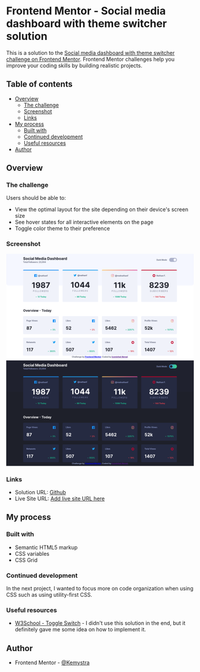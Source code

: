 # Frontend Mentor - Social media dashboard with theme switcher solution

This is a solution to the [Social media dashboard with theme switcher challenge on Frontend Mentor](https://www.frontendmentor.io/challenges/social-media-dashboard-with-theme-switcher-6oY8ozp_H). Frontend Mentor challenges help you improve your coding skills by building realistic projects. 

## Table of contents

- [Overview](#overview)
  - [The challenge](#the-challenge)
  - [Screenshot](#screenshot)
  - [Links](#links)
- [My process](#my-process)
  - [Built with](#built-with)
  - [Continued development](#continued-development)
  - [Useful resources](#useful-resources)
- [Author](#author)

## Overview

### The challenge

Users should be able to:

- View the optimal layout for the site depending on their device's screen size
- See hover states for all interactive elements on the page
- Toggle color theme to their preference

### Screenshot

![Screenshot of the website in light mode](./screenshot-light.png)
![Screenshot of the website in dark mode](./screenshot-dark.png)

### Links

- Solution URL: [Github](https://github.com/Kemystra/frontendmentor-socmed-dashboard)
- Live Site URL: [Add live site URL here](https://your-live-site-url.com)

## My process

### Built with

- Semantic HTML5 markup
- CSS variables
- CSS Grid

### Continued development

In the next project, I wanted to focus more on code organization when using CSS such as using utility-first CSS.

### Useful resources

- [W3School - Toggle Switch](https://www.w3schools.com/howto/howto_css_switch.asp) - I didn't use this solution in the end, but it definitely gave me some idea on how to implement it.

## Author

- Frontend Mentor - [@Kemystra](https://www.frontendmentor.io/profile/Kemystra)
